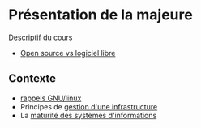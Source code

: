 # Présentation de la majeure

[Descriptif](./descriptif.md) du cours

- [Open source vs logiciel libre](./logiciel-libre.md)

## Contexte

- [rappels GNU/linux](../linux/rappels/rappels-linux.md)
- Principes de [gestion d'une infrastructure](./gestion-infra-run.md)
- La [maturité des systèmes d'informations](./maturite-SI.md)
